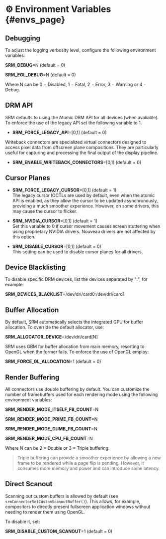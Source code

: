 # ⚙️ Environment Variables {#envs_page}

## Debugging

To adjust the logging verbosity level, configure the following environment variables:

**SRM_DEBUG**=N (default = 0)

**SRM_EGL_DEBUG**=N (default = 0)

Where N can be 0 = Disabled, 1 = Fatal, 2 = Error, 3 = Warning or 4 = Debug.

## DRM API

SRM defaults to using the Atomic DRM API for all devices (when avaliable). To enforce the use of the legacy API set the following variable to 1.

* **SRM_FORCE_LEGACY_API**=[0,1] (default = 0)

Writeback connectors are specialized virtual connectors designed to access pixel data from offscreen plane compositions. They are particularly useful for capturing and processing the final output of the display pipeline.

* **SRM_ENABLE_WRITEBACK_CONNECTORS**=[0,1] (default = 0)

## Cursor Planes

* **SRM_FORCE_LEGACY_CURSOR**=[0,1] (default = 1)<br>
The legacy cursor IOCTLs are used by default, even when the atomic API is enabled, as they allow the cursor to be updated asynchronously, providing a much smoother experience. However, on some drivers, this may cause the cursor to flicker.

* **SRM_NVIDIA_CURSOR**=[0,1] (default = 1)<br>
Set this variable to 0 if cursor movement causes screen stuttering when using proprietary NVIDIA drivers. Nouveau drivers are not affected by this option.

* **SRM_DISABLE_CURSOR**=[0,1] (default = 0)<br>
This setting can be used to disable cursor planes for all drivers.

## Device Blacklisting

To disable specific DRM devices, list the devices separated by ":", for example:

**SRM_DEVICES_BLACKLIST**=/dev/dri/card0:/dev/dri/card1

## Buffer Allocation

By default, SRM automatically selects the integrated GPU for buffer allocation. To override the default allocator, use:

**SRM_ALLOCATOR_DEVICE**=/dev/dri/card[N]

SRM uses GBM for buffer allocation from main memory, resorting to OpenGL when the former fails. To enforce the use of OpenGL employ:

**SRM_FORCE_GL_ALLOCATION**=1 (default = 0)

## Render Buffering

All connectors use double buffering by default. You can customize the number of framebuffers used for each rendering mode using the following environment variables:

**SRM_RENDER_MODE_ITSELF_FB_COUNT**=N

**SRM_RENDER_MODE_PRIME_FB_COUNT**=N

**SRM_RENDER_MODE_DUMB_FB_COUNT**=N

**SRM_RENDER_MODE_CPU_FB_COUNT**=N

Where N can be 2 = Double or 3 = Triple buffering.

> Triple buffering can provide a smoother experience by allowing a new frame to be rendered while a page flip is pending. However, it consumes more memory and power and can introduce some latency.

## Direct Scanout

Scanning out custom buffers is allowed by default (see `srmConnectorSetCustomScanoutBuffer()`). This allows, for example, compositors to directly present fullscreen application windows without needing to render them using OpenGL.

To disable it, set:

**SRM_DISABLE_CUSTOM_SCANOUT**=1 (default = 0)
